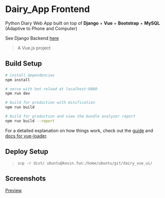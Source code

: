 # Dairy_App Frontend
Python Diary Web App built on top of **Django** + **Vue** + **Bootstrap** + **MySQL** (Adaptive to Phone and Computer)

See Django Backend [here](https://github.com/Cecil-Zhang/dairy_app)

> A Vue.js project

## Build Setup

``` bash
# install dependencies
npm install

# serve with hot reload at localhost:8080
npm run dev

# build for production with minification
npm run build

# build for production and view the bundle analyzer report
npm run build --report
```

For a detailed explanation on how things work, check out the [guide](http://vuejs-templates.github.io/webpack/) and [docs for vue-loader](http://vuejs.github.io/vue-loader).

## Deploy Setup
> `scp -r dist/ ubuntu@kevin.fun:/home/ubuntu/git/dairy_vue_ui/`

## Screenshots
[Preview](https://github.com/Cecil-Zhang/dairy_vue_ui/tree/master/screenshots/)
